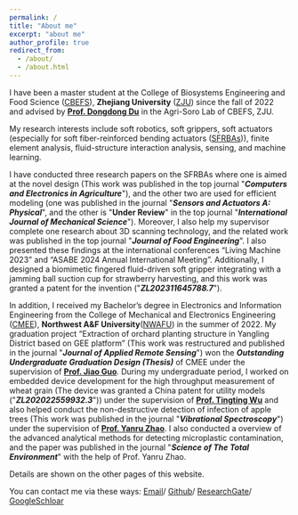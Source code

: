 ```yaml
---
permalink: /
title: "About me"
excerpt: "about me"
author_profile: true
redirect_from: 
  - /about/
  - /about.html
---
```

I have been a master student at the College of Biosystems Engineering and Food Science ([CBEFS](http://www.caefs.zju.edu.cn)), **Zhejiang University** ([ZJU](https://www.zju.edu.cn)) since the fall of 2022 and advised by **[Prof. Dongdong Du](https://person.zju.edu.cn/Dudd)** in the Agri-Soro Lab of CBEFS, ZJU. 

My research interests include soft robotics, soft grippers, soft actuators (especially for soft fiber-reinforced bending actuators ([SFRBAs](https://softroboticstoolkit.com/book/fiber-reinforced-bending-actuators))), finite element analysis, fluid-structure interaction analysis, sensing, and machine learning. 

I have conducted three research papers on the SFRBAs where one is aimed at the novel design (This work was published in the top journal "***Computers and Electronics in Agriculture***"), and the other two are used for efficient modeling (one was published in the journal "***Sensors and Actuators A: Physical***", and the other is "**Under Review**" in the top journal "***International Journal of Mechanical Science***"). Moreover, I also help my supervisor complete one research about 3D scanning technology, and the related work was published in the top journal "***Journal of Food Engineering***". I also presented these findings at the international conferences “Living Machine 2023” and “ASABE 2024 Annual International Meeting”. Additionally, I designed a biomimetic fingered fluid-driven soft gripper integrating with a jamming ball suction cup for strawberry harvesting, and this work was granted a patent for the invention ("***ZL202311645788.7***"). 

In addition, I received my Bachelor’s degree in Electronics and Information Engineering from the College of Mechanical and Electronics Engineering ([CMEE](https://cmee.nwafu.edu.cn)), **Northwest A&F University**([NWAFU](https://www.nwafu.edu.cn)) in the summer of 2022. My graduation project “Extraction of orchard planting structure in Yangling District based on GEE platform” (This work was restructured and published in the journal "***Journal of Applied Remote Sensing***") won the ***Outstanding Undergraduate Graduation Design (Thesis)*** of CMEE under the supervision of **[Prof. Jiao Guo](https://cmee.nwsuaf.edu.cn/szdw/gjzcry/318451.htm)**. During my undergraduate period, I worked on embedded device development for the high throughput measurement of wheat grain (The device was granted a China patent for utility models ("***ZL202022559932.3***")) under the supervision of **[Prof. Tingting Wu](https://cmee.nwsuaf.edu.cn/szdw/gjzcry/318499.htm)** and also helped conduct the non-destructive detection of infection of apple trees (This work was published in the journal "***Vibrational Spectroscopy***") under the supervision of **[Prof. Yanru Zhao](https://cmee.nwsuaf.edu.cn/szdw/gjzcry/396312.htm)**. I also conducted a overview of the advanced analytical methods for detecting microplastic contamination, and the paper was published in the journal "***Science of The Total Environment***" with the help of Prof. Yanru Zhao.

Details are shown on the other pages of this website.

<!--My CV is shown here: [Yongkai Ye's Curriculum Vitae](../assets/CurriculumVitae.pdf).-->

You can contact me via these ways: [Email](mailto:yyk22213004@zju.edu.cn)/ [Github](https://github.com/Yongkai)/ [ResearchGate](https://www.researchgate.net/profile/Yongkai-Ye-2)/ [GoogleSchloar](https://scholar.google.com/citations?user=goi62BAAAAAJ)


<!--[TOC]
<!--This is the front page of a website that is powered by the [academicpages template](https://github.com/academicpages/academicpages.github.io) and hosted on GitHub pages. [GitHub pages](https://pages.github.com) is a free service in which websites are built and hosted from code and data stored in a GitHub repository, automatically updating when a new commit is made to the respository. This template was forked from the [Minimal Mistakes Jekyll Theme](https://mmistakes.github.io/minimal-mistakes/) created by Michael Rose, and then extended to support the kinds of content that academics have: publications, talks, teaching, a portfolio, blog posts, and a dynamically-generated CV. You can fork [this repository](https://github.com/academicpages/academicpages.github.io) right now, modify the configuration and markdown files, add your own PDFs and other content, and have your own site for free, with no ads! An older version of this template powers my own personal website at [stuartgeiger.com](http://stuartgeiger.com), which uses [this Github repository](https://github.com/staeiou/staeiou.github.io).

A data-driven personal website
======
Like many other Jekyll-based GitHub Pages templates, academicpages makes you separate the website's content from its form. The content & metadata of your website are in structured markdown files, while various other files constitute the theme, specifying how to transform that content & metadata into HTML pages. You keep these various markdown (.md), YAML (.yml), HTML, and CSS files in a public GitHub repository. Each time you commit and push an update to the repository, the [GitHub pages](https://pages.github.com/) service creates static HTML pages based on these files, which are hosted on GitHub's servers free of charge.

Many of the features of dynamic content management systems (like Wordpress) can be achieved in this fashion, using a fraction of the computational resources and with far less vulnerability to hacking and DDoSing. You can also modify the theme to your heart's content without touching the content of your site. If you get to a point where you've broken something in Jekyll/HTML/CSS beyond repair, your markdown files describing your talks, publications, etc. are safe. You can rollback the changes or even delete the repository and start over -- just be sure to save the markdown files! Finally, you can also write scripts that process the structured data on the site, such as [this one](https://github.com/academicpages/academicpages.github.io/blob/master/talkmap.ipynb) that analyzes metadata in pages about talks to display [a map of every location you've given a talk](https://academicpages.github.io/talkmap.html).

Getting started
======
1. Register a GitHub account if you don't have one and confirm your e-mail (required!)
1. Fork [this repository](https://github.com/academicpages/academicpages.github.io) by clicking the "fork" button in the top right. 
1. Go to the repository's settings (rightmost item in the tabs that start with "Code", should be below "Unwatch"). Rename the repository "[your GitHub username].github.io", which will also be your website's URL.
1. Set site-wide configuration and create content & metadata (see below -- also see [this set of diffs](http://archive.is/3TPas) showing what files were changed to set up [an example site](https://getorg-testacct.github.io) for a user with the username "getorg-testacct")
1. Upload any files (like PDFs, .zip files, etc.) to the files/ directory. They will appear at https://[your GitHub username].github.io/files/example.pdf.  
1. Check status by going to the repository settings, in the "GitHub pages" section

Site-wide configuration
------
The main configuration file for the site is in the base directory in [_config.yml](https://github.com/academicpages/academicpages.github.io/blob/master/_config.yml), which defines the content in the sidebars and other site-wide features. You will need to replace the default variables with ones about yourself and your site's github repository. The configuration file for the top menu is in [_data/navigation.yml](https://github.com/academicpages/academicpages.github.io/blob/master/_data/navigation.yml). For example, if you don't have a portfolio or blog posts, you can remove those items from that navigation.yml file to remove them from the header. 

Create content & metadata
------
For site content, there is one markdown file for each type of content, which are stored in directories like _publications, _talks, _posts, _teaching, or _pages. For example, each talk is a markdown file in the [_talks directory](https://github.com/academicpages/academicpages.github.io/tree/master/_talks). At the top of each markdown file is structured data in YAML about the talk, which the theme will parse to do lots of cool stuff. The same structured data about a talk is used to generate the list of talks on the [Talks page](https://academicpages.github.io/talks), each [individual page](https://academicpages.github.io/talks/2012-03-01-talk-1) for specific talks, the talks section for the [CV page](https://academicpages.github.io/cv), and the [map of places you've given a talk](https://academicpages.github.io/talkmap.html) (if you run this [python file](https://github.com/academicpages/academicpages.github.io/blob/master/talkmap.py) or [Jupyter notebook](https://github.com/academicpages/academicpages.github.io/blob/master/talkmap.ipynb), which creates the HTML for the map based on the contents of the _talks directory).

**Markdown generator**

I have also created [a set of Jupyter notebooks](https://github.com/academicpages/academicpages.github.io/tree/master/markdown_generator
) that converts a CSV containing structured data about talks or presentations into individual markdown files that will be properly formatted for the academicpages template. The sample CSVs in that directory are the ones I used to create my own personal website at stuartgeiger.com. My usual workflow is that I keep a spreadsheet of my publications and talks, then run the code in these notebooks to generate the markdown files, then commit and push them to the GitHub repository.

How to edit your site's GitHub repository
------
Many people use a git client to create files on their local computer and then push them to GitHub's servers. If you are not familiar with git, you can directly edit these configuration and markdown files directly in the github.com interface. Navigate to a file (like [this one](https://github.com/academicpages/academicpages.github.io/blob/master/_talks/2012-03-01-talk-1.md) and click the pencil icon in the top right of the content preview (to the right of the "Raw | Blame | History" buttons). You can delete a file by clicking the trashcan icon to the right of the pencil icon. You can also create new files or upload files by navigating to a directory and clicking the "Create new file" or "Upload files" buttons. 

Example: editing a markdown file for a talk
![Editing a markdown file for a talk](/images/editing-talk.png)

For more info
------
More info about configuring academicpages can be found in [the guide](https://academicpages.github.io/markdown/). The [guides for the Minimal Mistakes theme](https://mmistakes.github.io/minimal-mistakes/docs/configuration/) (which this theme was forked from) might also be helpful.-->
